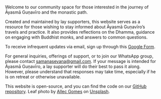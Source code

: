 Welcome to our community space for those interested in the journey of Āyasmā Guṇavīro and the monastic path.

Created and maintained by lay supporters, this website serves as a resource for those wishing to stay informed about Āyasmā Guṇavīro’s travels and practice. It also provides reflections on the Dhamma, guidance on engaging with Buddhist monks, and answers to common questions.

To receive infrequent updates via email, sign up through this [Google Form](https://forms.gle/NkBQv5JfWmNcXNnZA).

For general inquiries, offerings of support, or to join our WhatsApp group, please contact [samanasevana@gmail.com](mailto:samanasevana@gmail.com). If your message is intended for Āyasmā Guṇavīro, a lay supporter will do their best to pass it along. However, please understand that responses may take time, especially if he is on retreat or otherwise unavailable.

This website is open-source, and you can find the code on our [GitHub repository](https://github.com/samanasevana/samanasevanasite). Leaf photo by [Allec Gomes](https://unsplash.com/@allecgomes) on [Unsplash](https://unsplash.com/photos/yellow-leaf-in-black-background-BmH_BwvBvvs).
